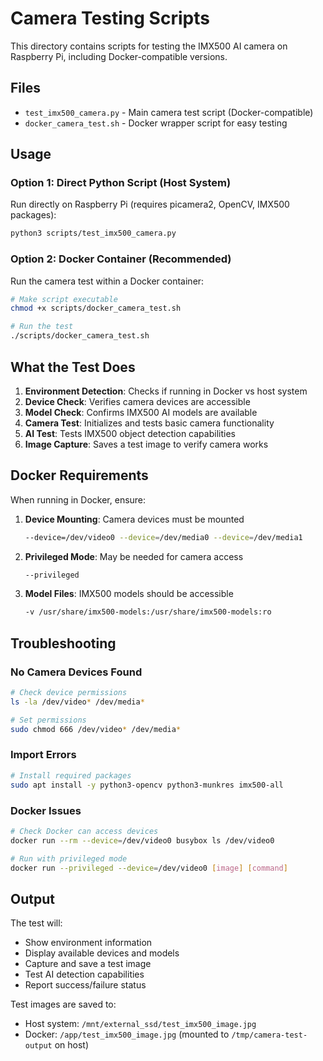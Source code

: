 # Camera Testing Scripts

This directory contains scripts for testing the IMX500 AI camera on Raspberry Pi, including Docker-compatible versions.

## Files

- `test_imx500_camera.py` - Main camera test script (Docker-compatible)
- `docker_camera_test.sh` - Docker wrapper script for easy testing

## Usage

### Option 1: Direct Python Script (Host System)

Run directly on Raspberry Pi (requires picamera2, OpenCV, IMX500 packages):

```bash
python3 scripts/test_imx500_camera.py
```

### Option 2: Docker Container (Recommended)

Run the camera test within a Docker container:

```bash
# Make script executable
chmod +x scripts/docker_camera_test.sh

# Run the test
./scripts/docker_camera_test.sh
```

## What the Test Does

1. **Environment Detection**: Checks if running in Docker vs host system
2. **Device Check**: Verifies camera devices are accessible
3. **Model Check**: Confirms IMX500 AI models are available
4. **Camera Test**: Initializes and tests basic camera functionality
5. **AI Test**: Tests IMX500 object detection capabilities
6. **Image Capture**: Saves a test image to verify camera works

## Docker Requirements

When running in Docker, ensure:

1. **Device Mounting**: Camera devices must be mounted
   ```bash
   --device=/dev/video0 --device=/dev/media0 --device=/dev/media1
   ```

2. **Privileged Mode**: May be needed for camera access
   ```bash
   --privileged
   ```

3. **Model Files**: IMX500 models should be accessible
   ```bash
   -v /usr/share/imx500-models:/usr/share/imx500-models:ro
   ```

## Troubleshooting

### No Camera Devices Found
```bash
# Check device permissions
ls -la /dev/video* /dev/media*

# Set permissions
sudo chmod 666 /dev/video* /dev/media*
```

### Import Errors
```bash
# Install required packages
sudo apt install -y python3-opencv python3-munkres imx500-all
```

### Docker Issues
```bash
# Check Docker can access devices
docker run --rm --device=/dev/video0 busybox ls /dev/video0

# Run with privileged mode
docker run --privileged --device=/dev/video0 [image] [command]
```

## Output

The test will:
- Show environment information
- Display available devices and models
- Capture and save a test image
- Test AI detection capabilities
- Report success/failure status

Test images are saved to:
- Host system: `/mnt/external_ssd/test_imx500_image.jpg`
- Docker: `/app/test_imx500_image.jpg` (mounted to `/tmp/camera-test-output` on host)
